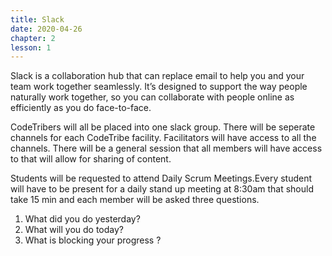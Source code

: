 ```yaml
---
title: Slack
date: 2020-04-26
chapter: 2
lesson: 1
---
```


Slack is a collaboration hub that can replace email to help you and your team work together seamlessly. It’s designed to support the way people naturally work together, so you can collaborate with people online as efficiently as you do face-to-face.

CodeTribers will all be placed into one slack group. There will be seperate channels for each CodeTribe facility. Facilitators will have access to all the channels. There will be a general session that all members will have access to that will allow for sharing of content.

Students will be requested to attend Daily Scrum Meetings.Every student will have to be present for a daily stand up meeting at 8:30am that should take 15 min and each member will be asked three questions.

1. What did you do yesterday?
2. What will you do today?
3. What is blocking your progress ?